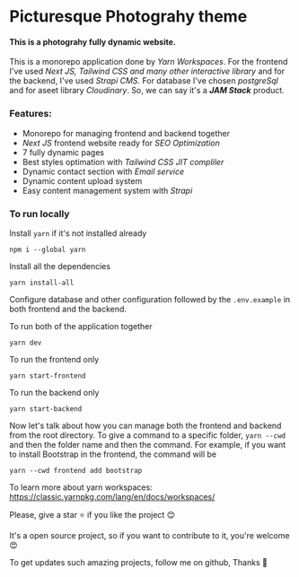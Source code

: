 # Picturesque Photograhy theme

#### This is a photograhy fully dynamic website.

This is a monorepo application done by _Yarn Workspaces_. For the frontend I've used _Next JS, Tailwind CSS and many other interactive library_ and for the backend, I've used _Strapi CMS_. For database I've chosen _postgreSql_ and for aseet library _Cloudinary_. So, we can say it's a **_JAM Stack_** product.

### Features:

- Monorepo for managing frontend and backend together
- _Next JS_ frontend website ready for _SEO Optimization_
- 7 fully dynamic pages
- Best styles optimation with _Tailwind CSS JIT compliler_
- Dynamic contact section with _Email service_
- Dynamic content upload system
- Easy content management system with _Strapi_

### To run locally

Install `yarn` if it's not installed already

```
npm i --global yarn
```

Install all the dependencies

```
yarn install-all
```

Configure database and other configuration followed by the `.env.example` in both frontend and the backend.

To run both of the application together

```
yarn dev
```

To run the frontend only

```
yarn start-frontend
```

To run the backend only

```
yarn start-backend
```

Now let's talk about how you can manage both the frontend and backend from the root directory. To give a command to a specific folder, `yarn --cwd` and then the folder name and then the command. For example, if you want to install Bootstrap in the frontend, the command will be

```
yarn --cwd frontend add bootstrap
```

To learn more about yarn workspaces: https://classic.yarnpkg.com/lang/en/docs/workspaces/

Please, give a star ⭐ if you like the project 😊

It's a open source project, so if you want to contribute to it, you're welcome 😍

To get updates such amazing projects, follow me on github, Thanks 🙏
